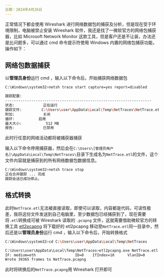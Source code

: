 ```yaml
---
日期：2024年4月26日
---
```


正常情况下都会使用 Wireshark 进行网络数据包的捕获及分析，但是现在受于环境限制，电脑被禁止安装 Wireshark  软件，我还是找了一微软官方的网络包捕获器，比如 Microsoft Network Monitor 这款工具，但是客户还是不让装，办法还是比问题多，可以通过 cmd 命令提示符使用 Windows 内置的网络包捕获功能，操作如下：

## 网络包数据捕获

以**管理员身份**运行 cmd ，输入以下命令后，开始捕获网络数据包

```bash
C:\Windows\system32>netsh trace start capture=yes report=disabled

跟踪配置:
-------------------------------------------------------------------
状态:             正在运行
跟踪文件:         C:\Users\user\AppData\Local\Temp\NetTraces\NetTrace.etl
附加:             关闭
循环:           启用
最大大小:           512 MB
报告:             已禁用
```
此时行任意的网络活动都将被捕获器捕获

输入以下命令停用捕获器，然后会在`C:\Users\[管理员用户名]\AppData\Local\Temp\NetTraces\`目录下生成名为`NetTrace.etl`的文件，这个文件内容就是捕获到的所有网络数据包数据信息。

```bash
C:\Windows\system32>netsh trace stop
正在合并跟踪 ... 完成
跟踪会话已成功停止。
```

## 格式转换

此时`NetTrace.etl`无法被直接读取，即使可以读取，内容都是代码，可读性极差，我将这份文件发送到自己电脑里，至少数据包已经捕获到了，现在需要将`.etl`转换成可被 Wireshark 读取的 `.pcapng` 文件，这就需要借助微软官方的转换工具 [etl2pcapng](https://github.com/microsoft/etl2pcapng) 将下载好的 etl2pcapng 移动至`NetTrace.etl`同一目录中，然后还是以**管理员身份**运行 cmd ，输入以下命令后，开始转换格式

```bash
C:\Windows\system32>cd C:\Users\user\AppData\Local\Temp\NetTraces

C:\Users\user\AppData\Local\Temp\NetTraces>etl2pcapng.exe NetTrace.etl NetTrace.pcapng
IF: medium=eth                  ID=0    IfIndex=10      VlanID=0
Wrote 39365 frames to NetTrace.pcapng
```
此时将转换后的`NetTrace.pcapng`用 Wireshark 打开即可


